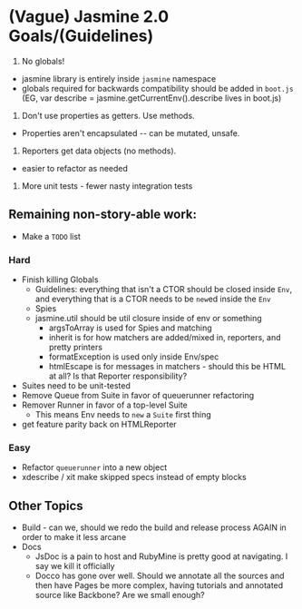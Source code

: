 # (Vague) Jasmine 2.0 Goals/(Guidelines)

1. No globals!
  * jasmine library is entirely inside `jasmine` namespace
  * globals required for backwards compatibility should be added in `boot.js` (EG, var describe = jasmine.getCurrentEnv().describe lives in boot.js)
1. Don't use properties as getters. Use methods.
  * Properties aren't encapsulated -- can be mutated, unsafe.
1. Reporters get data objects (no methods).
  * easier to refactor as needed
1. More unit tests - fewer nasty integration tests

## Remaining non-story-able work:
* Make a `TODO` list

### Hard
* Finish killing Globals
  * Guidelines: everything that isn't a CTOR should be closed inside `Env`, and everything that is a CTOR needs to be `new`ed inside the `Env`
  * Spies
  * jasmine.util should be util closure inside of env or something
    * argsToArray is used for Spies and matching
    * inherit is for how matchers are added/mixed in, reporters, and pretty printers
    * formatException is used only inside Env/spec
    * htmlEscape is for messages in matchers - should this be HTML at all? Is that Reporter responsibility?
* Suites need to be unit-tested
* Remove Queue from Suite in favor of queuerunner refactoring
* Remover Runner in favor of a top-level Suite
  * This means Env needs to `new` a `Suite` first thing
* get feature parity back on HTMLReporter

### Easy
* Refactor `queuerunner` into a new object
* xdescribe / xit make skipped specs instead of empty blocks

## Other Topics

* Build - can we, should we redo the build and release process AGAIN in order to make it less arcane
* Docs
  * JsDoc is a pain to host and RubyMine is pretty good at navigating. I say we kill it officially
  * Docco has gone over well. Should we annotate all the sources and then have Pages be more complex, having tutorials and annotated source like Backbone? Are we small enough?

